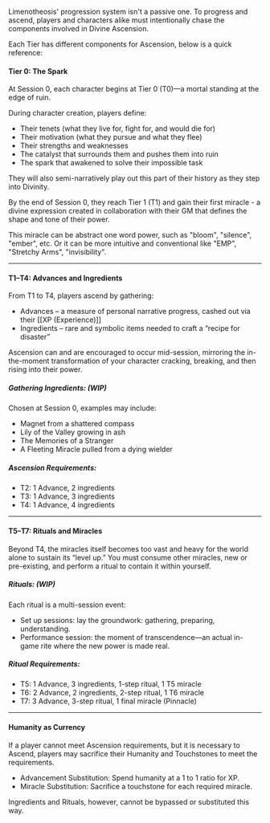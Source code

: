 Limenotheosis' progression system isn't a passive one. To progress and ascend, players and characters alike must intentionally chase the components involved in Divine Ascension. 

Each Tier has different components for Ascension, below is a quick reference: 
#### Tier 0: The Spark
At Session 0, each character begins at Tier 0 (T0)—a mortal standing at the edge of ruin. 

During character creation, players define:
- Their tenets (what they live for, fight for, and would die for)  
- Their motivation (what they pursue and what they flee)  
- Their strengths and weaknesses  
- The catalyst that surrounds them and pushes them into ruin
- The spark that awakened to solve their impossible task 

They will also semi-narratively play out this part of their history as they step into Divinity.

By the end of Session 0, they reach Tier 1 (T1) and gain their first miracle - a divine expression created in collaboration with their GM that defines the shape and tone of their power. 

This miracle can be abstract one word power, such as "bloom", "silence", "ember", etc. Or it can be more intuitive and conventional like "EMP", "Stretchy Arms", "invisibility". 

---
#### T1–T4: Advances and Ingredients
From T1 to T4, players ascend by gathering:
- Advances – a measure of personal narrative progress, cashed out via their [[XP (Experience)]]
- Ingredients – rare and symbolic items needed to craft a “recipe for disaster” 

Ascension can and are encouraged to occur mid-session, mirroring the in-the-moment transformation of your character cracking, breaking, and then rising into their power.
##### Gathering Ingredients: (WIP)
Chosen at Session 0, examples may include:
- Magnet from a shattered compass  
- Lily of the Valley growing in ash  
- The Memories of a Stranger  
- A Fleeting Miracle pulled from a dying wielder
##### Ascension Requirements:
- T2: 1 Advance, 2 ingredients  
- T3: 1 Advance, 3 ingredients 
- T4: 1 Advance, 4 ingredients  

---
#### T5–T7: Rituals and Miracles
Beyond T4, the miracles itself becomes too vast and heavy for the world alone to sustain its “level up.” You must consume other miracles, new or pre-existing, and perform a ritual to contain it within yourself.
##### Rituals: (WIP)
Each ritual is a multi-session event:
- Set up sessions: lay the groundwork: gathering, preparing, understanding.  
- Performance session: the moment of transcendence—an actual in-game rite where the new power is made real.  
##### Ritual Requirements:
- T5: 1 Advance, 3 ingredients, 1-step ritual, 1 T5 miracle  
- T6: 2 Advance, 2 ingredients, 2-step ritual, 1 T6 miracle  
- T7: 3 Advance, 3-step ritual, 1 final miracle (Pinnacle)  

---
#### Humanity as Currency
If a player cannot meet Ascension requirements, but it is necessary to Ascend, players may sacrifice their Humanity and Touchstones to meet the requirements.

- Advancement Substitution: Spend humanity at a 1 to 1 ratio for XP.
- Miracle Substitution: Sacrifice a touchstone for each required miracle.  

Ingredients and Rituals, however, cannot be bypassed or substituted this way.